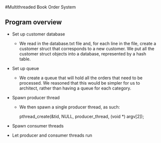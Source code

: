 #Multithreaded Book Order System 

## Program overview
- Set up customer database
    - We read in the database.txt file and, for each line in the file, create a customer struct that corresponds to a new customer.  We put all the customer struct objects into a database, represented by a hash table.

- Set up queue
    - We create a queue that will hold all the orders that need to be processed.  We reasoned that this would be simpler for us to architect, rather than having a queue for each category.

- Spawn producer thread
    - We then spawn a single producer thread, as such:

	    pthread_create(&tid, NULL, producer_thread, (void *) argv[2]);




- Spawn consumer threads
- Let producer and consumer threads run

